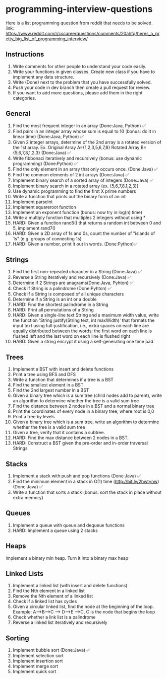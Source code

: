 # programming-interview-questions
Here is a list programming question from reddit that needs to be solved.
link: https://www.reddit.com/r/cscareerquestions/comments/20ahfq/heres_a_pretty_big_list_of_programming_interview/

## Instructions 
1. Write comments for other people to understand your code easily.
2. Write your functions in given classes. Create new class if you have to implement any data structure.
3. Write (Done) next to the problem that you have successfully solved.
4. Push your code in dev branch then create a pull request for review.
5. If you want to add more questions, please add them in the right categories.


## General
1. Find the most frequent integer in an array (Done:Java, Python) ✅
2. Find pairs in an integer array whose sum is equal to 10 (bonus: do it in linear time) (Done:Java, Python) ✅
3. Given 2 integer arrays, determine of the 2nd array is a rotated version of the 1st array. Ex. Original Array A={1,2,3,5,6,7,8} Rotated Array B={5,6,7,8,1,2,3} (Done:Java) ✅
4. Write fibbonaci iteratively and recursively (bonus: use dynamic programming) (Done:Python) ✅
5. Find the only element in an array that only occurs once. (Done:Java) ✅
6. Find the common elements of 2 int arrays (Done:Java) ✅
7. Implement binary search of a sorted array of integers (Done:Java) ✅
8. Implement binary search in a rotated array (ex. {5,6,7,8,1,2,3})
9. Use dynamic programming to find the first X prime numbers
10. Write a function that prints out the binary form of an int
11. Implement parseInt
12. Implement squareroot function
13. Implement an exponent function (bonus: now try in log(n) time)
14. Write a multiply function that multiples 2 integers without using *
15. HARD: Given a function rand5() that returns a random int between 0 and 5, implement rand7()
16. HARD: Given a 2D array of 1s and 0s, count the number of "islands of 1s" (e.g. groups of connecting 1s)
17. HARD: Given a number, print it out in words. (Done:Python)✅

## Strings
1. Find the first non-repeated character in a String (Done:Java) ✅
2. Reverse a String iteratively and recursively (Done:Java) ✅
3. Determine if 2 Strings are anagrams(Done:Java, Pyhton) ✅
4. Check if String is a palindrome (Done:Pyhton) ✅
5. Check if a String is composed of all unique characters
6. Determine if a String is an int or a double
7. HARD: Find the shortest palindrome in a String
8. HARD: Print all permutations of a String
9. HARD: Given a single-line text String and a maximum width value, write the function 'String justify(String text, int maxWidth)' that formats the input text using full-justification, i.e., extra spaces on each line are equally distributed between the words; the first word on each line is flushed left and the last word on each line is flushed right
10. HARD: Given a string encrypt it using a self-generating one time pad 

## Trees
1. Implement a BST with insert and delete functions
2. Print a tree using BFS and DFS
3. Write a function that determines if a tree is a BST
4. Find the smallest element in a BST
5. Find the 2nd largest number in a BST
6. Given a binary tree which is a sum tree (child nodes add to parent), write an algorithm to determine whether the tree is a valid sum tree
7. Find the distance between 2 nodes in a BST and a normal binary tree
8. Print the coordinates of every node in a binary tree, where root is 0,0
9. Print a tree by levels
10. Given a binary tree which is a sum tree, write an algorithm to determine whether the tree is a valid sum tree
11. Given a tree, verify that it contains a subtree.
12. HARD: Find the max distance between 2 nodes in a BST.
13. HARD: Construct a BST given the pre-order and in-order traversal Strings

## Stacks
1. Implement a stack with push and pop functions (Done:Java) ✅
2. Find the minimum element in a stack in O(1) time (http://bit.ly/2hwtynw) (Done:Java) ✅ 
3. Write a function that sorts a stack (bonus: sort the stack in place without extra memory)

## Queues
1. Implement a queue with queue and dequeue functions
2. HARD: Implement a queue using 2 stacks

## Heaps
Implement a binary min heap. Turn it into a binary max heap

## Linked Lists
1. Implement a linked list (with insert and delete functions)
2. Find the Nth element in a linked list
3. Remove the Nth element of a linked list
4. Check if a linked list has cycles
5. Given a circular linked list, find the node at the beginning of the loop. Example: A-->B-->C --> D-->E -->C, C is the node that begins the loop
6. Check whether a link list is a palindrome
7. Reverse a linked list iteratively and recursively

## Sorting
1. Implement bubble sort (Done:Java) ✅
2. Implement selection sort
3. Implement insertion sort
4. Implement merge sort
5. Implement quick sort
